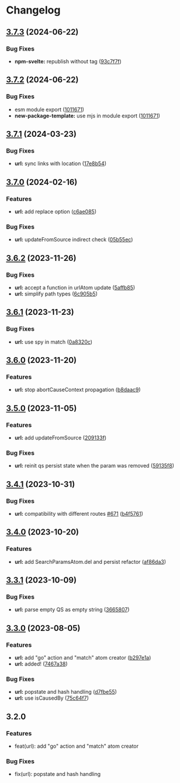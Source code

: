 # Changelog

## [3.7.3](https://github.com/artalar/reatom/compare/url-v3.7.2...url-v3.7.3) (2024-06-22)

### Bug Fixes

- **npm-svelte:** republish without tag ([93c7f7f](https://github.com/artalar/reatom/commit/93c7f7f5ec58247b1b3aec854cd83b0a0ecd6a6c))

## [3.7.2](https://github.com/artalar/reatom/compare/url-v3.7.1...url-v3.7.2) (2024-06-22)

### Bug Fixes

- esm module export ([1011671](https://github.com/artalar/reatom/commit/10116719dd92d8102352a39e4ed772b8173d8668))
- **new-package-template:** use mjs in module export ([1011671](https://github.com/artalar/reatom/commit/10116719dd92d8102352a39e4ed772b8173d8668))

## [3.7.1](https://github.com/artalar/reatom/compare/url-v3.7.0...url-v3.7.1) (2024-03-23)

### Bug Fixes

- **url:** sync links with location ([17e8b54](https://github.com/artalar/reatom/commit/17e8b54d3990745dc2498ac60eef0e0d95dd5fb2))

## [3.7.0](https://github.com/artalar/reatom/compare/url-v3.6.2...url-v3.7.0) (2024-02-16)

### Features

- **url:** add replace option ([c6ae085](https://github.com/artalar/reatom/commit/c6ae0859fd246135e17379623e91a67ffeedbb59))

### Bug Fixes

- **url:** updateFromSource indirect check ([05b55ec](https://github.com/artalar/reatom/commit/05b55ecf973dbb43e91226390bdf102c17455f88))

## [3.6.2](https://github.com/artalar/reatom/compare/url-v3.6.1...url-v3.6.2) (2023-11-26)

### Bug Fixes

- **url:** accept a function in urlAtom update ([5affb85](https://github.com/artalar/reatom/commit/5affb8525fe5629621e0f7fe9b999f1e2306b28e))
- **url:** simplify path types ([6c905b5](https://github.com/artalar/reatom/commit/6c905b5424a9d85c20059db04c3c03551cef9c5b))

## [3.6.1](https://github.com/artalar/reatom/compare/url-v3.6.0...url-v3.6.1) (2023-11-23)

### Bug Fixes

- **url:** use spy in match ([0a8320c](https://github.com/artalar/reatom/commit/0a8320c02ef8036816c3361fae852eaf159b359c))

## [3.6.0](https://github.com/artalar/reatom/compare/url-v3.5.0...url-v3.6.0) (2023-11-20)

### Features

- **url:** stop abortCauseContext propagation ([b8daac9](https://github.com/artalar/reatom/commit/b8daac98b2638fbe170aebed7816afec9e73928f))

## [3.5.0](https://github.com/artalar/reatom/compare/url-v3.4.1...url-v3.5.0) (2023-11-05)

### Features

- **url:** add updateFromSource ([209133f](https://github.com/artalar/reatom/commit/209133f1426583729aac394fdf5e2a484252c3eb))

### Bug Fixes

- **url:** reinit qs persist state when the param was removed ([59135f8](https://github.com/artalar/reatom/commit/59135f883681bed433fb5ab36111ca9d478e05fb))

## [3.4.1](https://github.com/artalar/reatom/compare/url-v3.4.0...url-v3.4.1) (2023-10-31)

### Bug Fixes

- **url:** compatibility with different routes [#671](https://github.com/artalar/reatom/issues/671) ([b4f5761](https://github.com/artalar/reatom/commit/b4f5761a8cde3697e4a9192e88ccc42ff8378bba))

## [3.4.0](https://github.com/artalar/reatom/compare/url-v3.3.1...url-v3.4.0) (2023-10-20)

### Features

- **url:** add SearchParamsAtom.del and persist refactor ([af86da3](https://github.com/artalar/reatom/commit/af86da339cf0ba864eec9d074aa9f8b14c403fd2))

## [3.3.1](https://github.com/artalar/reatom/compare/url-v3.3.0...url-v3.3.1) (2023-10-09)

### Bug Fixes

- **url:** parse empty QS as empty string ([3665807](https://github.com/artalar/reatom/commit/3665807cdbe131f87a414ac5907cd8a88cafe769))

## [3.3.0](https://github.com/artalar/reatom/compare/url-v3.2.0...url-v3.3.0) (2023-08-05)

### Features

- **url:** add "go" action and "match" atom creator ([b297e1a](https://github.com/artalar/reatom/commit/b297e1af737728693d5980704669377bd99b4d22))
- **url:** added! ([7467a38](https://github.com/artalar/reatom/commit/7467a387350ef435c0594e3045da1c86bf1e235a))

### Bug Fixes

- **url:** popstate and hash handling ([d7fbe55](https://github.com/artalar/reatom/commit/d7fbe5586a6707713e8981b381c8dcb5056ccad9))
- **url:** use isCausedBy ([75c64f7](https://github.com/artalar/reatom/commit/75c64f7ae314f0d58a8c8f5e175f35b7237fcf25))

## 3.2.0

### Features

- feat(url): add "go" action and "match" atom creator

### Bug Fixes

- fix(url): popstate and hash handling
